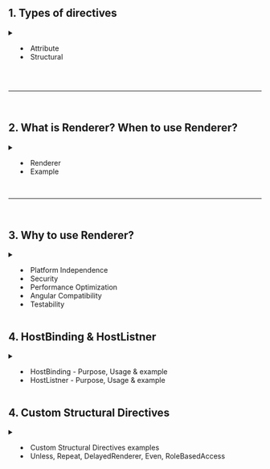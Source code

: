 ## 1. Types of directives
<details>
   <summary>
   
   <ul>
     <li>Attribute</li>
      <li>Structural</li>
   </ul>
      
   </summary>
   
![Screenshot 2024-03-24 at 12 09 02 AM](https://github.com/gauripatil/angular-complete-guide/assets/3206551/65216f5d-d952-498d-afd8-7817b0639a44)
</details>

<br><hr><br>

## 2. What is Renderer? When to use Renderer?
<details>
   <summary>
   
   <ul>
     <li>Renderer</li>
      <li>Example</li>
   </ul>
      
   </summary>
   

In Angular, the Renderer is a service provided by the `@angular/core` package that provides a way to interact with the DOM without directly accessing the DOM APIs. Using the Renderer is considered best practice in Angular because it abstracts away platform-specific details and ensures consistent behavior across different environments such as web browsers, server-side rendering (SSR), and web workers. It also helps maintain security and improves testability.


Here's an example of using the Renderer while creating a custom attribute directive in Angular:

```typescript
import { Directive, ElementRef, Renderer2, HostListener } from '@angular/core';

@Directive({
  selector: '[appCustomDirective]'
})
export class CustomDirective {
  constructor(private el: ElementRef, private renderer: Renderer2) {}

  @HostListener('mouseenter') onMouseEnter() {
    this.highlight('yellow');
  }

  @HostListener('mouseleave') onMouseLeave() {
    this.highlight(null);
  }

  private highlight(color: string) {
    // Using Renderer to set styles
    this.renderer.setStyle(this.el.nativeElement, 'background-color', color);
  }
}
```

In this example:
- We import `Renderer2` from `@angular/core`.
- We inject `Renderer2` and `ElementRef` into the constructor of the directive.
- We define host listeners (`@HostListener`) to handle mouse enter and mouse leave events.
- In the `highlight()` method, we use the Renderer to set the background color of the element.
- By using the Renderer, we ensure that our directive interacts with the DOM in a platform-independent way, making our code more maintainable and secure.

When using the Renderer, Angular handles any platform-specific details internally, allowing our directive to work consistently across different environments. Additionally, using the Renderer helps prevent security vulnerabilities such as cross-site scripting (XSS) attacks by automatically sanitizing and escaping values before rendering them in the DOM.

</details>
<br><hr><br>

## 3. Why to use Renderer?

<details>
   <summary>
   
   <ul>
     <li>Platform Independence</li>
      <li>Security</li>
      <li>Performance Optimization</li>
      <li>Angular Compatibility</li>
      <li>Testability</li>
   </ul>
      
   </summary>

   
Using the Renderer in Angular attribute directives provides a platform-independent way to interact with the DOM, ensuring compatibility across different environments, including server-side rendering (SSR) and web workers. Here are some reasons why you should use the Renderer in attribute directives:

1. **Platform Independence:**
   - The Renderer abstracts away direct DOM manipulation, providing a layer of indirection that Angular can use to interact with the DOM.
   - This abstraction ensures that your code works consistently across different platforms and environments, including browsers, servers (for server-side rendering), and web workers.
   
2. **Security:**
   - Using the Renderer helps prevent security vulnerabilities such as cross-site scripting (XSS) attacks by ensuring that values are properly sanitized and escaped before being rendered in the DOM.
   - The Renderer automatically handles security concerns like sanitizing user input and preventing direct access to the underlying DOM, reducing the risk of introducing security vulnerabilities.

3. **Performance Optimization:**
   - The Renderer optimizes DOM manipulations under the hood, leveraging Angular's change detection mechanism to batch and efficiently apply changes to the DOM.
   - This optimization improves the performance of your application by reducing unnecessary DOM updates and ensuring that changes are applied in an optimal way.

4. **Angular Compatibility:**
   - Using the Renderer aligns with Angular's philosophy of separation of concerns and abstraction of platform-specific details.
   - It ensures that your code follows Angular best practices and integrates seamlessly with the Angular framework, making it easier to maintain and update in the future.

5. **Testability:**
   - The Renderer facilitates unit testing of your directive by providing a mock implementation that can be used in testing environments.
   - You can easily mock the Renderer in unit tests to isolate and test the behavior of your directive without relying on the actual DOM.

Overall, using the Renderer in attribute directives helps ensure platform independence, security, performance optimization, Angular compatibility, and testability, making your code more robust and maintainable in the long run.
</details>


## 4. HostBinding & HostListner
<details>
   <summary>
   
   <ul>
     <li>HostBinding - Purpose, Usage & example</li>
      <li>HostListner - Purpose, Usage & example</li>
   </ul>
      
   </summary>

   Certainly! `@HostBinding` and `@HostListener` are decorators provided by Angular that are commonly used in directives to bind properties or listen to events on the host element of the directive. Let's explain each with examples:

### 1. @HostBinding:
- **Purpose:** Binds a property of the host element.
- **Usage:** Used to dynamically set values for properties of the host element.
- **Example:**
  
  ```typescript
  import { Directive, HostBinding, ElementRef } from '@angular/core';

  @Directive({
    selector: '[appHighlight]'
  })
  export class HighlightDirective {
    constructor(private el: ElementRef) {}

    @HostBinding('style.backgroundColor') backgroundColor: string = 'yellow';

    onMouseEnter() {
      this.backgroundColor = 'orange';
    }

    onMouseLeave() {
      this.backgroundColor = 'yellow';
    }
  }
  ```

  ```html
  <div appHighlight (mouseenter)="onMouseEnter()" (mouseleave)="onMouseLeave()">
    Highlighted Content
  </div>
  ```

  In this example, `@HostBinding` is used to dynamically set the `backgroundColor` style property of the host element based on mouse events.

### 2. @HostListener:
- **Purpose:** Listens to events on the host element.
- **Usage:** Used to execute methods when events occur on the host element.
- **Example:**
  
  ```typescript
  import { Directive, HostListener, ElementRef } from '@angular/core';

  @Directive({
    selector: '[appClick]'
  })
  export class ClickDirective {
    constructor(private el: ElementRef) {}

    @HostListener('click') onClick() {
      alert('Element clicked!');
    }
  }
  ```

  ```html
  <button appClick>Click me</button>
  ```

  In this example, `@HostListener` listens to the click event on the host element (in this case, a button) and triggers the `onClick()` method.

### Summary:
- `@HostBinding` is used to bind properties of the host element dynamically.
- `@HostListener` is used to listen to events on the host element and execute methods accordingly.
- Both decorators are commonly used in Angular directives to interact with the host element in a declarative and intuitive way, enhancing the behavior and appearance of DOM elements.

</details>   

## 4. Custom Structural Directives

<details>
   <summary>
   
   <ul>
     <li>Custom Structural Directives examples</li>
      <li>Unless, Repeat, DelayedRenderer, Even, RoleBasedAccess</li>
   </ul>
      
   </summary>
   
Certainly! Here are five examples of custom structural directives in Angular:

### 1. UnlessDirective:
This directive conditionally removes or adds its host element based on a given condition.

```typescript
import { Directive, Input, TemplateRef, ViewContainerRef } from '@angular/core';

@Directive({
  selector: '[appUnless]'
})
export class UnlessDirective {
  constructor(
    private templateRef: TemplateRef<any>,
    private viewContainer: ViewContainerRef
  ) {}

  @Input() set appUnless(condition: boolean) {
    if (!condition) {
      this.viewContainer.createEmbeddedView(this.templateRef);
    } else {
      this.viewContainer.clear();
    }
  }
}
```

```html
<div *appUnless="isError">
  Content to display unless isError is true.
</div>
```

### 2. RepeatDirective:
This directive repeats a template for each item in a collection.

```typescript
import { Directive, Input, TemplateRef, ViewContainerRef } from '@angular/core';

@Directive({
  selector: '[appRepeat]'
})
export class RepeatDirective {
  constructor(
    private templateRef: TemplateRef<any>,
    private viewContainer: ViewContainerRef
  ) {}

  @Input() set appRepeat(count: number) {
    for (let i = 0; i < count; i++) {
      this.viewContainer.createEmbeddedView(this.templateRef);
    }
  }
}
```

```html
<ng-template appRepeat="5">
  <p>This paragraph will be repeated 5 times.</p>
</ng-template>
```

### 3. DelayedRenderDirective:
This directive delays the rendering of its host element until a condition is met.

```typescript
import { Directive, Input, TemplateRef, ViewContainerRef } from '@angular/core';

@Directive({
  selector: '[appDelayedRender]'
})
export class DelayedRenderDirective {
  constructor(
    private templateRef: TemplateRef<any>,
    private viewContainer: ViewContainerRef
  ) {}

  @Input() set appDelayedRender(condition: boolean) {
    if (condition) {
      this.viewContainer.createEmbeddedView(this.templateRef);
    } else {
      this.viewContainer.clear();
    }
  }
}
```

```html
<div *appDelayedRender="isLoading">
  Loading...
</div>
```

### 4. EvenDirective:
This directive conditionally applies a template to even-indexed elements in a list.

```typescript
import { Directive, Input, TemplateRef, ViewContainerRef } from '@angular/core';

@Directive({
  selector: '[appEven]'
})
export class EvenDirective {
  constructor(
    private templateRef: TemplateRef<any>,
    private viewContainer: ViewContainerRef
  ) {}

  @Input() set appEven(condition: boolean) {
    if (condition) {
      this.viewContainer.createEmbeddedView(this.templateRef);
    } else {
      this.viewContainer.clear();
    }
  }
}
```

```html
<ul>
  <li *ngFor="let item of items" [appEven]="item % 2 === 0">
    {{ item }}
  </li>
</ul>
```

### 5. RoleBasedAccessDirective:
This directive conditionally renders content based on the user's role.

```typescript
import { Directive, Input, TemplateRef, ViewContainerRef } from '@angular/core';

@Directive({
  selector: '[appRoleBasedAccess]'
})
export class RoleBasedAccessDirective {
  constructor(
    private templateRef: TemplateRef<any>,
    private viewContainer: ViewContainerRef
  ) {}

  @Input() set appRoleBasedAccess(role: string) {
    const userRoles: string[] = ['admin', 'manager', 'user']; // Example roles
    if (userRoles.includes(role)) {
      this.viewContainer.createEmbeddedView(this.templateRef);
    } else {
      this.viewContainer.clear();
    }
  }
}
```

```html
<div *appRoleBasedAccess="'admin'">
  Admin Panel
</div>
```

These custom structural directives illustrate how you can create flexible and reusable templates in Angular by dynamically controlling the structure of the DOM based on various conditions or inputs.

</details>
